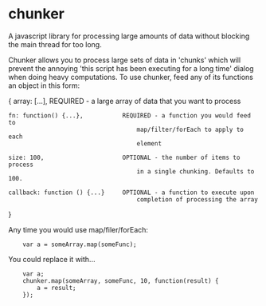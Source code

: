 chunker
=======

A javascript library for processing large amounts of data without blocking the main thread for too long.

Chunker allows you to process large sets of data in 'chunks' which will prevent
the annoying 'this script has been executing for a long time' dialog when doing
heavy computations.  To use chunker, feed any of its functions an object in 
this form:

{
  array: [...],					REQUIRED - a large array of data that you 
										want to process

	fn: function() {...},			REQUIRED - a function you would feed to 
										map/filter/forEach to apply to each 
										element

	size: 100, 						OPTIONAL - the number of items to process 
										in a single chunking. Defaults to 100.

	callback: function () {...}		OPTIONAL - a function to execute upon 
										completion of processing the array
}

Any time you would use map/filer/forEach:

		var a = someArray.map(someFunc);
  
You could replace it with...

		var a;
		chunker.map(someArray, someFunc, 10, function(result) {
    		a = result;	
		});
